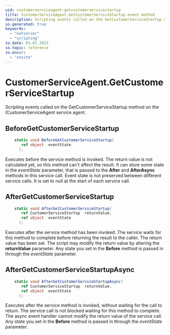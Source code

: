 ```yaml
---
uid: customerserviceagent-getcustomerservicestartup
title: CustomerServiceAgent.GetCustomerServiceStartup event method
description: Scripting events called on the GetCustomerServiceStartup method on the CustomerServiceAgent service agent.
so.generated: true
keywords:
  - "netserver"
  - "scripting"
so.date: 03.01.2023
so.topic: reference
so.envir:
  - "onsite"
---
```

# CustomerServiceAgent.GetCustomerServiceStartup

Scripting events called on the <see cref='M:SuperOffice.CRM.Services.ICustomerServiceAgent.GetCustomerServiceStartup'>GetCustomerServiceStartup</see> method on the <see cref='ICustomerServiceAgent'>ICustomerServiceAgent</see>  service agent.

## BeforeGetCustomerServiceStartup
```cs
    static void BeforeGetCustomerServiceStartup(
       ref object  eventState
      );
```
Executes before the service method is invoked.
The return value is not calculated yet, so this method can't affect the result.
It can store some state in the *eventState* parameter, that is passed to the **After** and **AfterAsync** methods in this service call.
Event state is not preserved between different service calls. It is set to null at the start of each service call.
## AfterGetCustomerServiceStartup
```cs
    static void AfterGetCustomerServiceStartup(
       ref CustomerServiceStartup  returnValue,
       ref object  eventState
      );
```
Executes after the service method has been invoked. The service waits for this method to complete before returning the result to the caller.
The return value has been set. The script may modify the return value by altering the **returnValue** parameter.
Any state you set in the **Before** method is passed in through the *eventState* parameter.
## AfterGetCustomerServiceStartupAsync
```cs
    static void AfterGetCustomerServiceStartupAsync(
       ref CustomerServiceStartup  returnValue,
       ref object  eventState
      );
```
Executes after the service method is invoked, without waiting for the call to return.
The service call is not blocked waiting for this method to complete.
The async event handler cannot modify the return value of the service call.
Any state you set in the **Before** method is passed in through the *eventState* parameter.

